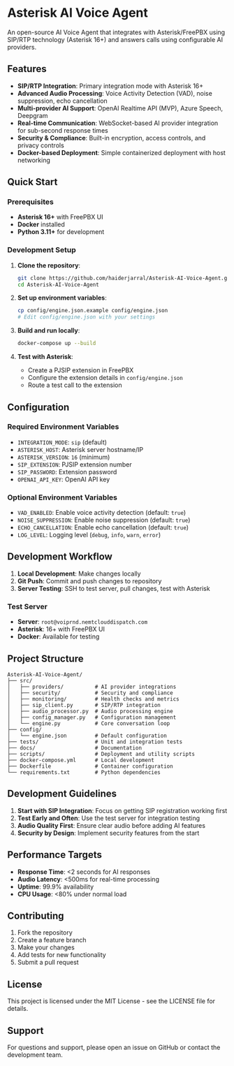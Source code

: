 # Asterisk AI Voice Agent

An open-source AI Voice Agent that integrates with Asterisk/FreePBX using SIP/RTP technology (Asterisk 16+) and answers calls using configurable AI providers.

## Features

- **SIP/RTP Integration**: Primary integration mode with Asterisk 16+
- **Advanced Audio Processing**: Voice Activity Detection (VAD), noise suppression, echo cancellation
- **Multi-provider AI Support**: OpenAI Realtime API (MVP), Azure Speech, Deepgram
- **Real-time Communication**: WebSocket-based AI provider integration for sub-second response times
- **Security & Compliance**: Built-in encryption, access controls, and privacy controls
- **Docker-based Deployment**: Simple containerized deployment with host networking

## Quick Start

### Prerequisites

- **Asterisk 16+** with FreePBX UI
- **Docker** installed
- **Python 3.11+** for development

### Development Setup

1. **Clone the repository**:
   ```bash
   git clone https://github.com/haiderjarral/Asterisk-AI-Voice-Agent.git
   cd Asterisk-AI-Voice-Agent
   ```

2. **Set up environment variables**:
   ```bash
   cp config/engine.json.example config/engine.json
   # Edit config/engine.json with your settings
   ```

3. **Build and run locally**:
   ```bash
   docker-compose up --build
   ```

4. **Test with Asterisk**:
   - Create a PJSIP extension in FreePBX
   - Configure the extension details in `config/engine.json`
   - Route a test call to the extension

## Configuration

### Required Environment Variables

- `INTEGRATION_MODE`: `sip` (default)
- `ASTERISK_HOST`: Asterisk server hostname/IP
- `ASTERISK_VERSION`: `16` (minimum)
- `SIP_EXTENSION`: PJSIP extension number
- `SIP_PASSWORD`: Extension password
- `OPENAI_API_KEY`: OpenAI API key

### Optional Environment Variables

- `VAD_ENABLED`: Enable voice activity detection (default: `true`)
- `NOISE_SUPPRESSION`: Enable noise suppression (default: `true`)
- `ECHO_CANCELLATION`: Enable echo cancellation (default: `true`)
- `LOG_LEVEL`: Logging level (`debug`, `info`, `warn`, `error`)

## Development Workflow

1. **Local Development**: Make changes locally
2. **Git Push**: Commit and push changes to repository
3. **Server Testing**: SSH to test server, pull changes, test with Asterisk

### Test Server

- **Server**: `root@voiprnd.nemtclouddispatch.com`
- **Asterisk**: 16+ with FreePBX UI
- **Docker**: Available for testing

## Project Structure

```
Asterisk-AI-Voice-Agent/
├── src/
│   ├── providers/          # AI provider integrations
│   ├── security/           # Security and compliance
│   ├── monitoring/         # Health checks and metrics
│   ├── sip_client.py       # SIP/RTP integration
│   ├── audio_processor.py  # Audio processing engine
│   ├── config_manager.py   # Configuration management
│   └── engine.py           # Core conversation loop
├── config/
│   └── engine.json         # Default configuration
├── tests/                  # Unit and integration tests
├── docs/                   # Documentation
├── scripts/                # Deployment and utility scripts
├── docker-compose.yml      # Local development
├── Dockerfile              # Container configuration
└── requirements.txt        # Python dependencies
```

## Development Guidelines

1. **Start with SIP Integration**: Focus on getting SIP registration working first
2. **Test Early and Often**: Use the test server for integration testing
3. **Audio Quality First**: Ensure clear audio before adding AI features
4. **Security by Design**: Implement security features from the start

## Performance Targets

- **Response Time**: <2 seconds for AI responses
- **Audio Latency**: <500ms for real-time processing
- **Uptime**: 99.9% availability
- **CPU Usage**: <80% under normal load

## Contributing

1. Fork the repository
2. Create a feature branch
3. Make your changes
4. Add tests for new functionality
5. Submit a pull request

## License

This project is licensed under the MIT License - see the LICENSE file for details.

## Support

For questions and support, please open an issue on GitHub or contact the development team.

